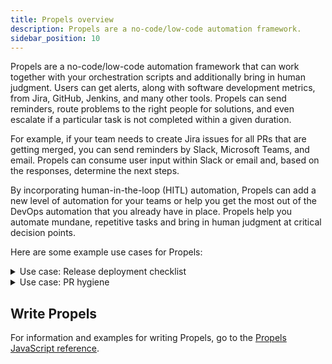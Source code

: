 ```yaml
---
title: Propels overview
description: Propels are a no-code/low-code automation framework.
sidebar_position: 10
---
```


Propels are a no-code/low-code automation framework that can work together with your orchestration scripts and additionally bring in human judgment. Users can get alerts, along with software development metrics, from Jira, GitHub, Jenkins, and many other tools. Propels can send reminders, route problems to the right people for solutions, and even escalate if a particular task is not completed within a given duration.

For example, if your team needs to create Jira issues for all PRs that are getting merged, you can send reminders by Slack, Microsoft Teams, and email. Propels can consume user input within Slack or email and, based on the responses, determine the next steps.

By incorporating human-in-the-loop (HITL) automation, Propels can add a new level of automation for your teams or help you get the most out of the DevOps automation that you already have in place. Propels help you automate mundane, repetitive tasks and bring in human judgment at critical decision points.

Here are some example use cases for Propels:

<details>
<summary>Use case: Release deployment checklist</summary>

Propels can maintain a HITL automation checklist. Certain tasks, such as the successful completion of a Jenkins job, can trigger this playbook. SEI can then notify all stakeholders and set their tasks in motion, for example:

* Notify the documentation team to update or publish technical documentation.
* Notify support or marketing to notify customers.

Once all stakeholders have finished their tasks, they can just mark their tasks as completed in Slack.

SEI can also send reminders and escalate to management if deadlines are not met. Based on the responses from team members, SEI can take a variety of actions, such as notifying Ops, pushing a deployment to production, or enabling feature flags, as needed.

</details>

<details>
<summary>Use case: PR hygiene</summary>

Here are two ways you can use Propels for PR hygiene:

* **PR SLA nudges:** Orphans and long-lived PRs are not great for code hygiene. You can use Propels to encourage compliance with SLAs to close PRs. If a PR stays open for too long, in any stage, SEI can send reminders to the author, creator, committers, or reviewers to close or merge the PRs.
* **PRs without tickets:** Propels can help ensure all PRs are associated with Jira issues or ADO work items to improve the traceability of requirements and defects. If the PR doesn't have a detectable issue associated with it, SEI can send a reminder to the author, creator, or committer to add the issue number.

</details>

## Write Propels

For information and examples for writing Propels, go to the [Propels JavaScript reference](./propels-reference.md).
